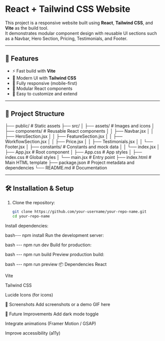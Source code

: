 # React + Tailwind CSS Website

This project is a responsive website built using **React**, **Tailwind CSS**, and **Vite** as the build tool.  
It demonstrates modular component design with reusable UI sections such as a Navbar, Hero Section, Pricing, Testimonials, and Footer.

---

## 🚀 Features
- ⚡️ Fast build with **Vite**
- 🎨 Modern UI with **Tailwind CSS**
- 📱 Fully responsive (mobile-first)
- 🧩 Modular React components
- 🔧 Easy to customize and extend

---

## 📂 Project Structure
├── public/ # Static assets
├── src/
│ ├── assets/ # Images and icons
│ ├── components/ # Reusable React components
│ │ ├── Navbar.jsx
│ │ ├── HeroSection.jsx
│ │ ├── FeatureSection.jsx
│ │ ├── WorkflowSection.jsx
│ │ ├── Price.jsx
│ │ ├── Testimonials.jsx
│ │ └── Footer.jsx
│ ├── constants/ # Constants and mock data
│ │ └── index.jsx
│ ├── App.jsx # Root component
│ ├── App.css # App styles
│ ├── index.css # Global styles
│ └── main.jsx # Entry point
├── index.html # Main HTML template
├── package.json # Project metadata and dependencies
└── README.md # Documentation



---

## 🛠️ Installation & Setup

1. Clone the repository:
   ```bash
   git clone https://github.com/your-username/your-repo-name.git
   cd your-repo-name
Install dependencies:

bash---
npm install
Run the development server:

bash ---
npm run dev
Build for production:

bash ---
npm run build
Preview production build:

bash ---
npm run preview
📦 Dependencies
React

Vite

Tailwind CSS

Lucide Icons (for icons)

📸 Screenshots
Add screenshots or a demo GIF here

🔮 Future Improvements
Add dark mode toggle

Integrate animations (Framer Motion / GSAP)

Improve accessibility (a11y)
